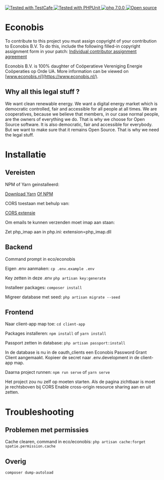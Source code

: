 <a href="https://github.com/DevExpress/testcafe">
    <img alt="Tested with TestCafe" src="https://img.shields.io/badge/tested%20with-TestCafe-2fa4cf.svg">
</a>

<a href="https://phpunit.de/">
    <img alt="Tested with PHPUnit" src="https://img.shields.io/badge/tested%20with-PHPUnit-green.svg">
</a>

<a href="https://php.net/">
    <img alt="php 7.0.0" src="https://img.shields.io/badge/php-%3E%3D%207.0-8892BF.svg">
</a>

<a href="https://github.com/">
    <img alt="Open source" src="https://badges.frapsoft.com/os/v1/open-source.svg?v=102">
</a>



# Econobis

To contribute to this project you must assign copyright of your contribution to Econobis B.V. 
To do this, include the following filled-in copyright assignment form in your patch: [Individual contributor assignment agreement](https://www.duurzameenergie.org/f/files/download/econobis/licensie/econobis-and-hoomdossier-individual-contributor-assignment-agreement.pdf)

Econobis B.V. is 100% daughter of Coöperatieve Vereniging Energie Coöperaties op Orde UA. More information can be viewed on [www.econobis.nl](https://www.econobis.nl/).

## Why all this legal stuff ? 
We want clean renewable energy. We want a digital energy market which is democratic controlled, fair and accessible for all people at all times. 
We are cooperatives, because we believe that members, in our case normal people, are the owners of everything we do. 
That is why we choose for Open Source software. It is also democratic, fair and accessible for everybody. 
But we want to make sure that it remains Open Source. That is why we need the legal stuff.

# Installatie
## Vereisten
NPM of Yarn geinstalleerd:

[Download Yarn](https://yarnpkg.com/lang/en/docs/install/)  [Of NPM](https://www.npmjs.com/get-npm)

CORS toestaan met behulp van:

[CORS extensie](https://chrome.google.com/webstore/detail/allow-control-allow-origi/nlfbmbojpeacfghkpbjhddihlkkiljbi)

Om emails te kunnen verzenden moet imap aan staan:

Zet php_imap aan in php.ini: extension=php_imap.dll

## Backend
Command prompt in eco/econobis

Eigen .env aanmaken:
`cp .env.example .env`

Key zetten in deze .env
`php artisan key:generate`

Installeer packages:
`composer install`

Migreer database met seed:
`php artisan migrate --seed`

## Frontend
Naar client-app map toe:
`cd client-app`

Packages installeren:
`npm install` of `yarn install`

Passport zetten in database:
`php artisan passport:install`

In de database is nu in de oauth_clients een Econobis Password Grant Client aangemaakt. Kopieer de secret naar .env.development in de client-app map.

Daarna project runnen:
`npm run serve` of `yarn serve`

Het project zou nu zelf op moeten starten. Als de pagina zichtbaar is moet je rechtsboven bij CORS Enable cross-origin resource sharing aan en uit zetten.

# Troubleshooting
## Problemen met permissies
Cache clearen, command in eco/econobis: 
`php artisan cache:forget spatie.permission.cache`
## Overig
`composer dump-autoload`
